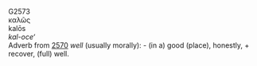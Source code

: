 <body>
  <p>G2573<br>  καλῶς  <br> kalōs  <br><i>kal-oce‘ </i><br>Adverb from <a href="g2570.htm">2570</a>  <i>well</i> (usually morally): - (in a) good (place), honestly, + recover, (full) well.<br></p>
 </body>